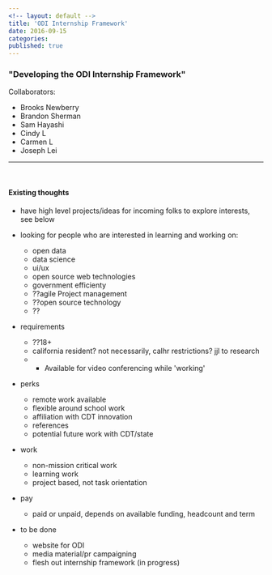 ```yaml
---
<!-- layout: default -->
title: 'ODI Internship Framework'
date: 2016-09-15
categories: 
published: true
---
```


### "Developing the ODI Internship Framework"
Collaborators:
* Brooks Newberry
* Brandon Sherman
* Sam Hayashi
* Cindy L
* Carmen L
* Joseph Lei

***
&nbsp;
#### Existing thoughts

* have high level projects/ideas for incoming folks to explore interests, see below

* looking for people who are interested in learning and working on:
	* open data
	* data science
	* ui/ux
	* open source web technologies
	* government efficienty
	* ??agile Project management
	* ??open source technology
	* ??

* requirements
	* ??18+
	* california resident? not necessarily, calhr restrictions? jjl to research
	* * Available for video conferencing while 'working'

* perks
	* remote work available
	* flexible around school work
	* affiliation with CDT innovation
	* references
	* potential future work with CDT/state

* work
	* non-mission critical work
	* learning work
	* project based, not task orientation

* pay
	* paid or unpaid, depends on available funding, headcount and term

* to be done
	* website for ODI
	* media material/pr campaigning
	* flesh out internship framework (in progress)
